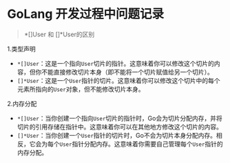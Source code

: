 # GoLang 开发过程中问题记录

> *[]User 和 []*User的区别

1.类型声明

- `*[]User`：这是一个指向`User`切片的指针。这意味着你可以修改这个切片的内容，但你不能直接修改切片本身（即不能将一个切片赋值给另一个切片）。
- `[]*User`：这是一个`User`指针的切片。这意味着你可以修改这个切片中的每个元素所指向的`User`对象，但不能修改切片本身。

2.内存分配

- `*[]User`：当你创建一个指向`User`切片的指针时，Go会为切片分配内存，并将切片的引用存储在指针中。这意味着你可以在其他地方修改这个切片的内容。
- `[]*User`：当你创建一个`User`指针的切片时，Go不会为切片本身分配内存。相反，它会为每个`User`指针分配内存。这意味着你需要自己管理每个`User`指针的内存分配。
